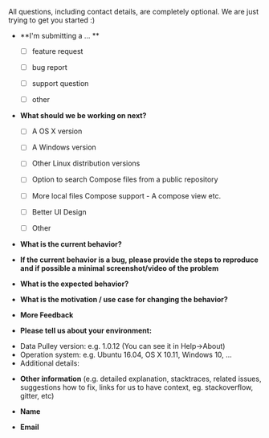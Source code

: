 All questions, including contact details, are completely optional.
We are just trying to get you started :)
  
  
  
* **I'm submitting a ... **
  - [ ] feature request
  - [ ] bug report
  - [ ] support question
  - [ ] other
  

* **What should we be working on next?**
  - [ ] A OS X version
  - [ ] A Windows version
  - [ ] Other Linux distribution versions
  - [ ] Option to search Compose files from a public repository
  - [ ] More local files Compose support - A compose view etc.
  - [ ] Better UI Design
  - [ ] Other 
  

* **What is the current behavior?**



* **If the current behavior is a bug, please provide the steps to 
reproduce and if possible a minimal screenshot/video of the problem** 



* **What is the expected behavior?**



* **What is the motivation / use case for changing the behavior?**



* **More Feedback**



* **Please tell us about your environment:**

- Data Pulley version: e.g. 1.0.12 (You can see it in Help->About)
- Operation system: e.g. Ubuntu 16.04, OS X 10.11, Windows 10, ...
- Additional details:



* **Other information** (e.g. detailed explanation, stacktraces, 
related issues, suggestions how to fix, links for us to have context, 
eg. stackoverflow, gitter, etc)


  
* **Name** 


* **Email**
